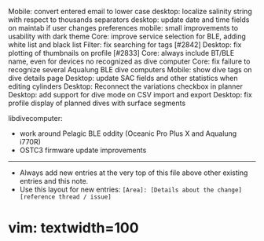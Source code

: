 Mobile: convert entered email to lower case
desktop: localize salinity string with respect to thousands separators
desktop: update date and time fields on maintab if user changes preferences
mobile: small improvements to usability with dark theme
Core: improve service selection for BLE, adding white list and black list
Filter: fix searching for tags [#2842]
Desktop: fix plotting of thumbnails on profile [#2833]
Core: always include BT/BLE name, even for devices no recognized as dive computer
Core: fix failure to recognize several Aqualung BLE dive computers
Mobile: show dive tags on dive details page
Desktop: update SAC fields and other statistics when editing cylinders
Desktop: Reconnect the variations checkbox in planner
Desktop: add support for dive mode on CSV import and export
Desktop: fix profile display of planned dives with surface segments

libdivecomputer:
  - work around Pelagic BLE oddity (Oceanic Pro Plus X and Aqualung i770R)
  - OSTC3 firmware update improvements

---
* Always add new entries at the very top of this file above other existing entries and this note.
* Use this layout for new entries: `[Area]: [Details about the change] [reference thread / issue]`
# vim: textwidth=100
